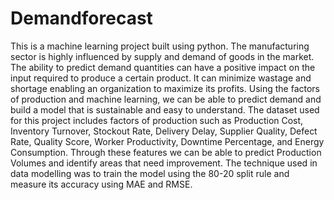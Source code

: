 # Demandforecast
This is a machine learning project built using python.
The manufacturing sector is highly influenced by supply and demand of goods in the market. The ability to predict demand quantities can have a positive impact on the input required to produce a certain product. It can minimize wastage and shortage enabling an organization to maximize its profits. Using the factors of production and machine learning, we can be able to predict demand and build a model that is sustainable and easy to understand.
The dataset used for this project includes factors of production such as Production Cost, Inventory Turnover, Stockout Rate, Delivery Delay, Supplier Quality, Defect Rate, Quality Score, Worker Productivity, Downtime Percentage, and Energy Consumption. Through these features we can be able to predict Production Volumes and identify areas that need improvement. The technique used in data modelling was to train the model using the 80-20 split rule and measure its accuracy using MAE and RMSE. 

